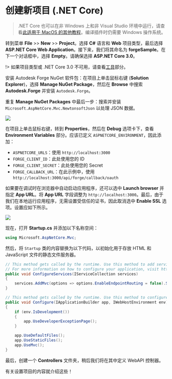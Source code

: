 # 创建新项目 (.NET Core)

> .NET Core 也可以在非 Windows 上和非 Visual Studio 环境中运行，请查看[此适用于 MacOS 的其他教程](https://github.com/augustogoncalves/dotnetcoreheroku)。编译插件时仍需要 Windows 操作系统。

转到菜单 **File** >> **New** >> **Project**。选择 **C#** 语言和 **Web** 项目类型，最后选择 **ASP.NET Core Web Application**。接下来，我们将其命名为 **forgeSample**。在下一个对话框中，选择 **Empty**。请确保选择 **ASP.NET Core 3.0**。

!> 如果项目类型或 .NET Core 3.0 不可用，请查看[工具](/zh-CN/environment/tools/netcore)部分。

安装 Autodesk Forge NuGet 软件包：在项目上单击鼠标右键 (**Solution Explorer**)，选择 **Manage NuGet Package**，然后在 **Browse** 中搜索 **Autodesk.Forge** 并安装 `Autodesk.Forge`。

重复 **Manage NuGet Packages** 中最后一步：搜索并安装 `Microsoft.AspNetCore.Mvc.NewtonsoftJson` 以处理 JSON 数据。 

![](_media/netcore/create_project.gif)

在项目上单击鼠标右键，转到 **Properties**，然后在 **Debug** 选项卡下，查看 **Environment Variables** 部分。应该已定义 `ASPNETCORE_ENVIRONMENT`，因此添加：

- `ASPNETCORE_URLS`：使用 `http://localhost:3000`
- `FORGE_CLIENT_ID`：此处使用您的 ID
- `FORGE_CLIENT_SECRET`：此处使用您的 Secret
- `FORGE_CALLBACK_URL`：在此示例中，使用 `http://localhost:3000/api/forge/callback/oauth`

如果要在调试时在浏览器中自动启动应用程序，还可以选中 **Launch browser** 并指定 **App URL**。将 **App URL** 字段调整为 `http://localhost:3000`。最后，由于我们在本地运行应用程序，无需设置受信任的证书，因此取消选中 **Enable SSL** 选项。设置应如下所示。

![](_media/netcore/env_vars.png)

现在，打开 **Startup.cs** 并添加以下名称空间：

```csharp
using Microsoft.AspNetCore.Mvc;
```

然后，将 `Startup` 类的内容替换为以下代码，以初始化用于存放 HTML 和 JavaScript 文件的静态文件服务器。 

```csharp
// This method gets called by the runtime. Use this method to add services to the container.
// For more information on how to configure your application, visit https://go.microsoft.com/fwlink/?LinkID=398940
public void ConfigureServices(IServiceCollection services)
{
    services.AddMvc(options => options.EnableEndpointRouting = false).SetCompatibilityVersion(CompatibilityVersion.Version_3_0).AddNewtonsoftJson();
}

// This method gets called by the runtime. Use this method to configure the HTTP request pipeline.
public void Configure(IApplicationBuilder app, IWebHostEnvironment env)
{
    if (env.IsDevelopment())
    {
        app.UseDeveloperExceptionPage();
    }

    app.UseDefaultFiles();
    app.UseStaticFiles();
    app.UseMvc();
}
```

最后，创建一个 **Controllers** 文件夹，稍后我们将在其中定义 WebAPI 控制器。

有关设置项目的内容就介绍这些！